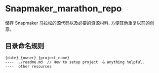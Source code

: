 # Snapmaker_marathon_repo

储存 Snapmaker 马拉松的源代码以及必要的资源材料, 方便其他重复以前的创意。

## 目录命名规则

```
{date}_{owner}_{project_name}
----  ./readme.md  // How to setup project. & anything helpful.
----  other resources
```
